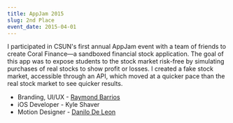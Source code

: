 ```yaml
---
title: AppJam 2015
slug: 2nd Place
event_date: 2015-04-01
---
```


I participated in CSUN's first annual AppJam event with a team of friends to create Coral Finance—a sandboxed financial stock application. The goal of this app was to expose students to the stock market risk-free by simulating purchases of real stocks to show profit or losses. I created a fake stock market, accessible through an API, which moved at a quicker pace than the real stock market to see quicker results.

- Branding, UI/UX - [Raymond Barrios](http://www.raybardes.com/)
- iOS Developer - Kyle Shaver
- Motion Designer - [Danilo De Leon](http://www.danilodeleon.com/)
